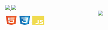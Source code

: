 <div>
  <a href="https://github.com/Lord-Ishter/Lord-Ishter">
  <img height="180em" src="https://github-readme-stats.vercel.app/api?username=Lord-Ishter&show_icons=true&theme=dark&include_all_commits=true&count_private=true"/>
  <img height="180em" src="https://github-readme-stats.vercel.app/api/top-langs/?username=Lord-Ishter&layout=compact&langs_count=16&theme=dark"/>
  <br>
  <img align="right" width="200px" src="https://cdn.discordapp.com/attachments/971616479126650970/1006964534566715472/IshterLogo.png"/>
</div>
<div style="display: inline_block"><br>
  <img align="center" height="30" width="40" src="https://raw.githubusercontent.com/devicons/devicon/master/icons/html5/html5-original.svg">
  <img align="center" height="30" width="40" src="https://raw.githubusercontent.com/devicons/devicon/master/icons/css3/css3-original.svg">
  <img align="center" height="30" width="40" src="https://raw.githubusercontent.com/devicons/devicon/master/icons/javascript/javascript-plain.svg">
</div>

##
